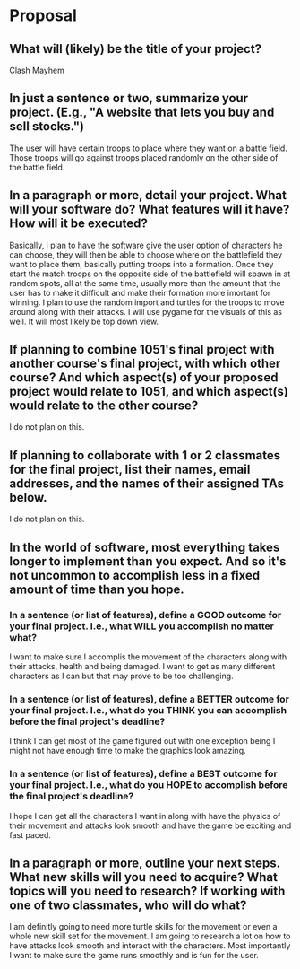 # Proposal

## What will (likely) be the title of your project?

Clash Mayhem

## In just a sentence or two, summarize your project. (E.g., "A website that lets you buy and sell stocks.")

The user will have certain troops to place where they want on a battle field. Those troops will go against troops placed randomly on the other side of the battle field.

## In a paragraph or more, detail your project. What will your software do? What features will it have? How will it be executed?

Basically, i plan to have the software give the user option of characters he can choose, they will then be able to choose where on the battlefield they want to place them, basically putting troops into a formation. Once they start the match troops on the opposite side of the battlefield will spawn in at random spots, all at the same time, usually more than the amount that the user has to make it difficult and make their formation more imortant for winning. I plan to use the random import and turtles for the troops to move around along with their attacks. I will use pygame for the visuals of this as well. It will most likely be top down view.

## If planning to combine 1051's final project with another course's final project, with which other course? And which aspect(s) of your proposed project would relate to 1051, and which aspect(s) would relate to the other course?

I do not plan on this.

## If planning to collaborate with 1 or 2 classmates for the final project, list their names, email addresses, and the names of their assigned TAs below.

I do not plan on this.

## In the world of software, most everything takes longer to implement than you expect. And so it's not uncommon to accomplish less in a fixed amount of time than you hope.

### In a sentence (or list of features), define a GOOD outcome for your final project. I.e., what WILL you accomplish no matter what?

I want to make sure I accomplis the movement of the characters along with their attacks, health and being damaged. I want to get as many different characters as I can but that may prove to be too challenging.

### In a sentence (or list of features), define a BETTER outcome for your final project. I.e., what do you THINK you can accomplish before the final project's deadline?

I think I can get most of the game figured out with one exception being I might not have enough time to make the graphics look amazing.

### In a sentence (or list of features), define a BEST outcome for your final project. I.e., what do you HOPE to accomplish before the final project's deadline?

I hope I can get all the characters I want in along with have the physics of their movement and attacks look smooth and have the game be exciting and fast paced.

## In a paragraph or more, outline your next steps. What new skills will you need to acquire? What topics will you need to research? If working with one of two classmates, who will do what?

I am definitly going to need more turtle skills for the movement or even a whole new skill set for the movement. I am going to research a lot on how to have attacks look smooth and interact with the characters. Most importantly I want to make sure the game runs smoothly and is fun for the user.
